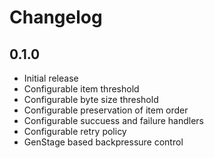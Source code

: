 # Changelog

## 0.1.0
* Initial release
* Configurable item threshold
* Configurable byte size threshold
* Configurable preservation of item order
* Configurable succuess and failure handlers
* Configurable retry policy
* GenStage based backpressure control
